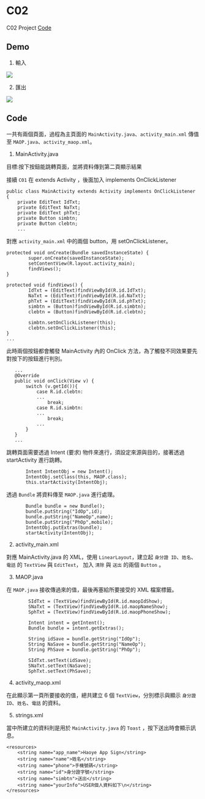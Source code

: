 # C02

C02 Project [Code](https://github.com/CodeMercs/ariod-ho-book/tree/master/Code/C02)


## Demo

1. 輸入

![](https://raw.githubusercontent.com/CodeMercs/ariod-ho-book/master/Code/C02/KHaoyeSignin2/PIC1.PNG)

2. 匯出

![](https://raw.githubusercontent.com/CodeMercs/ariod-ho-book/master/Code/C02/KHaoyeSignin2/PIC2.PNG)

## Code

一共有兩個頁面，過程為主頁面的 `MainActivity.java`、`activity_main.xml` 傳值至 `MAOP.java`、`activity_maop.xml`。


1. MainActivity.java


目標:按下按鈕能跳轉頁面，並將資料傳到第二頁顯示結果

接續 `C01` 在 extends Activity ，後面加入 implements OnClickListener


```
public class MainActivity extends Activity implements OnClickListener {
    private EditText IdTxt;
    private EditText NaTxt;
    private EditText phTxt;
    private Button simbtn;
    private Button clebtn;
    ...
```


對應 `activity_main.xml` 中的兩個 button，用 setOnClickListener。

```
protected void onCreate(Bundle savedInstanceState) {
        super.onCreate(savedInstanceState);
        setContentView(R.layout.activity_main);
        findViews();
}

protected void findViews() {
        IdTxt = (EditText)findViewById(R.id.IdTxt);
        NaTxt = (EditText)findViewById(R.id.NaTxt);
        phTxt = (EditText)findViewById(R.id.phTxt);
        simbtn = (Button)findViewById(R.id.simbtn);
        clebtn = (Button)findViewById(R.id.clebtn);

        simbtn.setOnClickListener(this);
        clebtn.setOnClickListener(this);
}
...
 ```
 
 
 此時兩個按鈕都會觸發 MainActivity 內的 OnClick 方法，為了觸發不同效果要先對按下的按鈕進行判別。
 
 ```
    ...
    @Override
    public void onClick(View v) {
        switch (v.getId()){
            case R.id.clebtn:
            ...
                break;
            case R.id.simbtn:
            ...
                break;
            ...    
        }
    }
    ...
 ```
 
 
 跳轉頁面需要透過 Intent (要求) 物件來進行，須設定來源與目的，接著透過 startActivity 進行跳轉。
 
 ```
        Intent IntentObj = new Intent();
        IntentObj.setClass(this, MAOP.class);
        this.startActivity(IntentObj);
 ``` 
 
透過 `Bundle` 將資料傳至 `MAOP.java` 進行處理。
 
 ```
        Bundle bundle = new Bundle();
        bundle.putString("IdOp",id);
        bundle.putString("NameOp",name);
        bundle.putString("PhOp",mobile);
        IntentObj.putExtras(bundle);
        startActivity(IntentObj);
 ```
 
2. activity_main.xml

對應 MainActivity.java 的 XML，使用 `LinearLayout`，建立起 `身分證 ID`、`姓名`、`電話` 的 `TextView` 與 `EditText`， 加入 `清除` 與 `送出` 的兩個 `Button` 。

3. MAOP.java

在 `MAOP.java` 接收傳過來的值，最後再塞給所要接受的 XML 檔案標籤。

```
        SIdTxt = (TextView)findViewById(R.id.maopIdShow);
        SNaTxt = (TextView)findViewById(R.id.maopNameShow);
        SphTxt = (TextView)findViewById(R.id.maopPhoneShow);

        Intent intent = getIntent();
        Bundle bundle = intent.getExtras();

        String idSave = bundle.getString("IdOp");
        String NaSave = bundle.getString("NameOp");
        String PhSave = bundle.getString("PhOp");

        SIdTxt.setText(idSave);
        SNaTxt.setText(NaSave);
        SphTxt.setText(PhSave);
```

4. activity_maop.xml

在此顯示第一頁所要接收的值，總共建立 6 個 `TextView`，分別標示與顯示 `身分證 ID`、`姓名`、`電話` 的資料。

5. strings.xml

當中所建立的資料則是用於 `MainActivity.java` 的 `Toast` ，按下送出時會顯示訊息。

```
<resources>
    <string name="app_name">Haoye App Sign</string>
    <string name="name">姓名</string>
    <string name="phone">手機號碼</string>
    <string name="id">身分證字號</string>
    <string name="simbtn">送出</string>
    <string name="yourInfo">USER個人資料如下\n</string>
</resources>
```



